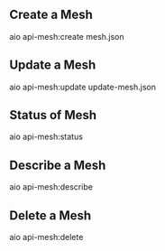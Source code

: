## Create a Mesh
aio api-mesh:create mesh.json

## Update a Mesh
aio api-mesh:update update-mesh.json

## Status of Mesh
aio api-mesh:status

## Describe a Mesh
aio api-mesh:describe

## Delete a Mesh
aio api-mesh:delete

